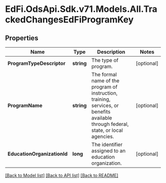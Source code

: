 # EdFi.OdsApi.Sdk.v71.Models.All.TrackedChangesEdFiProgramKey

## Properties

Name | Type | Description | Notes
------------ | ------------- | ------------- | -------------
**ProgramTypeDescriptor** | **string** | The type of program. | [optional] 
**ProgramName** | **string** | The formal name of the program of instruction, training, services, or benefits available through federal, state, or local agencies. | [optional] 
**EducationOrganizationId** | **long** | The identifier assigned to an education organization. | [optional] 

[[Back to Model list]](../README.md#documentation-for-models) [[Back to API list]](../README.md#documentation-for-api-endpoints) [[Back to README]](../README.md)

